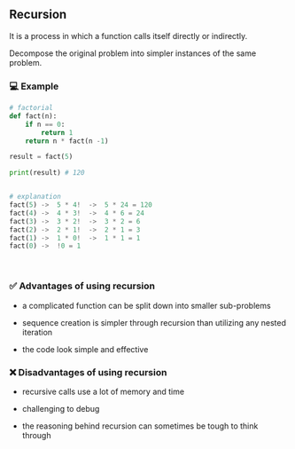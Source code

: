 ## Recursion

It is a process in which a function calls itself directly or indirectly.

Decompose the original problem into simpler instances of the same problem. 

### :computer: Example

```py
# factorial
def fact(n):
    if n == 0:
        return 1
    return n * fact(n -1)

result = fact(5)

print(result) # 120


# explanation
fact(5) ->  5 * 4!  ->  5 * 24 = 120
fact(4) ->  4 * 3!  ->  4 * 6 = 24
fact(3) ->  3 * 2!  ->  3 * 2 = 6
fact(2) ->  2 * 1!  ->  2 * 1 = 3
fact(1) ->  1 * 0!  ->  1 * 1 = 1
fact(0) ->  !0 = 1

```

<br>

### :white_check_mark: Advantages of using recursion

- a complicated function can be split down into smaller sub-problems

- sequence creation is simpler through recursion than utilizing any nested iteration

- the code look simple and effective


### :x: Disadvantages of using recursion

- recursive calls use a lot of memory and time 

- challenging to debug

- the reasoning behind recursion can sometimes be tough to think through

